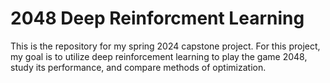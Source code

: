 # 2048 Deep Reinforcment Learning
This is the repository for my spring 2024 capstone project. For this project, my goal is to utilize deep reinforcement learning to play the game 2048, study its performance, and compare methods of optimization.
